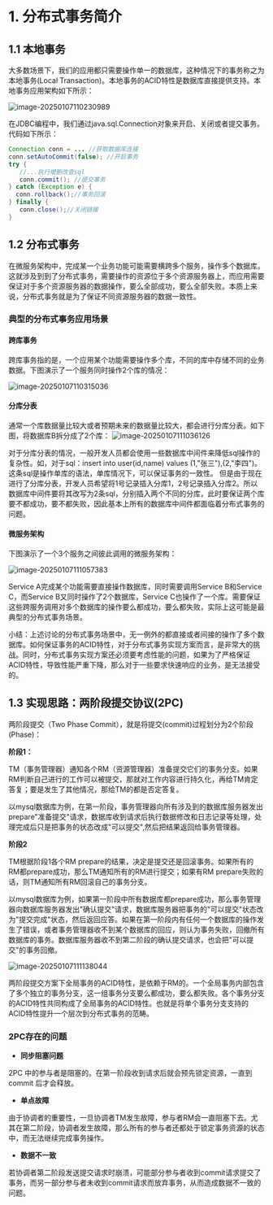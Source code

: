 # **1. 分布式事务简介**

## **1.1 本地事务**

大多数场景下，我们的应用都只需要操作单一的数据库，这种情况下的事务称之为本地事务(Local Transaction)。本地事务的ACID特性是数据库直接提供支持。本地事务应用架构如下所示：

![image-20250107110230989](https://blog-1304855543.cos.ap-guangzhou.myqcloud.com/blog/202501071102036.png)

在JDBC编程中，我们通过java.sql.Connection对象来开启、关闭或者提交事务。代码如下所示：

```java
Connection conn = ... //获取数据库连接
conn.setAutoCommit(false); //开启事务
try {
   //...执行增删改查sql
   conn.commit(); //提交事务
} catch (Exception e) {
  conn.rollback();//事务回滚
} finally {
   conn.close();//关闭链接
}
```

## **1.2 分布式事务**

在微服务架构中，完成某一个业务功能可能需要横跨多个服务，操作多个数据库。这就涉及到到了分布式事务，需要操作的资源位于多个资源服务器上，而应用需要保证对于多个资源服务器的数据操作，要么全部成功，要么全部失败。本质上来说，分布式事务就是为了保证不同资源服务器的数据一致性。

### **典型的分布式事务应用场景**

#### **跨库事务**

   跨库事务指的是，一个应用某个功能需要操作多个库，不同的库中存储不同的业务数据。下图演示了一个服务同时操作2个库的情况： 

![image-20250107110315036](https://blog-1304855543.cos.ap-guangzhou.myqcloud.com/blog/202501071103090.png)

#### **分库分表**

 通常一个库数据量比较大或者预期未来的数据量比较大，都会进行分库分表。如下图，将数据库B拆分成了2个库： ![image-20250107111036126](https://blog-1304855543.cos.ap-guangzhou.myqcloud.com/blog/202501071110199.png)

  对于分库分表的情况，一般开发人员都会使用一些数据库中间件来降低sql操作的复杂性。如，对于sql：insert into user(id,name) values (1,"张三"),(2,"李四")。这条sql是操作单库的语法，单库情况下，可以保证事务的一致性。 但是由于现在进行了分库分表，开发人员希望将1号记录插入分库1，2号记录插入分库2。所以数据库中间件要将其改写为2条sql，分别插入两个不同的分库，此时要保证两个库要不都成功，要不都失败，因此基本上所有的数据库中间件都面临着分布式事务的问题。

#### **微服务架构**

  下图演示了一个3个服务之间彼此调用的微服务架构：

![image-20250107111057383](https://blog-1304855543.cos.ap-guangzhou.myqcloud.com/blog/202501071110468.png)

Service A完成某个功能需要直接操作数据库，同时需要调用Service B和Service C，而Service B又同时操作了2个数据库，Service C也操作了一个库。需要保证这些跨服务调用对多个数据库的操作要么都成功，要么都失败，实际上这可能是最典型的分布式事务场景。

小结：上述讨论的分布式事务场景中，无一例外的都直接或者间接的操作了多个数据库。如何保证事务的ACID特性，对于分布式事务实现方案而言，是非常大的挑战。同时，分布式事务实现方案还必须要考虑性能的问题，如果为了严格保证ACID特性，导致性能严重下降，那么对于一些要求快速响应的业务，是无法接受的。

## **1.3 实现思路：两阶段提交协议(2PC)**

两阶段提交（Two Phase Commit），就是将提交(commit)过程划分为2个阶段(Phase)：

**阶段1：**

TM（事务管理器）通知各个RM（资源管理器）准备提交它们的事务分支。如果RM判断自己进行的工作可以被提交，那就对工作内容进行持久化，再给TM肯定答复；要是发生了其他情况，那给TM的都是否定答复。

以mysql数据库为例，在第一阶段，事务管理器向所有涉及到的数据库服务器发出prepare"准备提交"请求，数据库收到请求后执行数据修改和日志记录等处理，处理完成后只是把事务的状态改成"可以提交",然后把结果返回给事务管理器。

**阶段2**

TM根据阶段1各个RM prepare的结果，决定是提交还是回滚事务。如果所有的RM都prepare成功，那么TM通知所有的RM进行提交；如果有RM prepare失败的话，则TM通知所有RM回滚自己的事务分支。

以mysql数据库为例，如果第一阶段中所有数据库都prepare成功，那么事务管理器向数据库服务器发出"确认提交"请求，数据库服务器把事务的"可以提交"状态改为"提交完成"状态，然后返回应答。如果在第一阶段内有任何一个数据库的操作发生了错误，或者事务管理器收不到某个数据库的回应，则认为事务失败，回撤所有数据库的事务。数据库服务器收不到第二阶段的确认提交请求，也会把"可以提交"的事务回撤。

![image-20250107111138044](https://blog-1304855543.cos.ap-guangzhou.myqcloud.com/blog/202501071111100.png)

两阶段提交方案下全局事务的ACID特性，是依赖于RM的。一个全局事务内部包含了多个独立的事务分支，这一组事务分支要么都成功，要么都失败。各个事务分支的ACID特性共同构成了全局事务的ACID特性。也就是将单个事务分支支持的ACID特性提升一个层次到分布式事务的范畴。

### **2PC存在的问题**

- **同步阻塞问题**

2PC 中的参与者是阻塞的。在第一阶段收到请求后就会预先锁定资源，一直到 commit 后才会释放。

- **单点故障**

由于协调者的重要性，一旦协调者TM发生故障，参与者RM会一直阻塞下去。尤其在第二阶段，协调者发生故障，那么所有的参与者还都处于锁定事务资源的状态中，而无法继续完成事务操作。

- **数据不一致**

若协调者第二阶段发送提交请求时崩溃，可能部分参与者收到commit请求提交了事务，而另一部分参与者未收到commit请求而放弃事务，从而造成数据不一致的问题。
